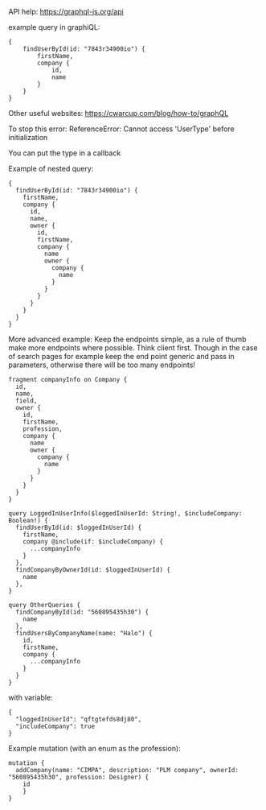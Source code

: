 API help:
https://graphql-js.org/api

example query in graphiQL:
```
{
    findUserById(id: "7843r34900io") {
        firstName,
        company {
            id,
            name
        }
    }
}
```

Other useful websites:
https://cwarcup.com/blog/how-to/graphQL

To stop this error:
ReferenceError: Cannot access 'UserType' before initialization

You can put the type in a callback

Example of nested query:
```
{
  findUserById(id: "7843r34900io") {
    firstName,
    company {
      id,
      name,
      owner {
        id,
        firstName,
      	company {
          name
          owner {
            company {
              name
            }
          }
        }
      }
    }
  }
}
```

More advanced example:
Keep the endpoints simple, as a rule of thumb make more endpoints where possible. Think client first.
Though in the case of search pages for example keep the end point generic and pass in parameters, 
otherwise there will be too many endpoints!
```
fragment companyInfo on Company {
  id,
  name,
  field,
  owner {
    id,
    firstName,
    profession,
    company {
      name
      owner {
        company {
          name
        }
      }
    }
  }
}

query LoggedInUserInfo($loggedInUserId: String!, $includeCompany: Boolean!) {
  findUserById(id: $loggedInUserId) {
    firstName,
    company @include(if: $includeCompany) {
      ...companyInfo
    }
  },
  findCompanyByOwnerId(id: $loggedInUserId) {
    name
  },
}

query OtherQueries {
  findCompanyById(id: "560895435h30") {
    name
  },
  findUsersByCompanyName(name: "Halo") {
    id,
    firstName,
    company {
      ...companyInfo
    }
  }
}
```

with variable:

```
{
  "loggedInUserId": "qftgtefds8dj80",
  "includeCompany": true
}
```

Example mutation (with an enum as the profession):
```
mutation {
  addCompany(name: "CIMPA", description: "PLM company", ownerId: "560895435h30", profession: Designer) {
  	id
	}
}
```